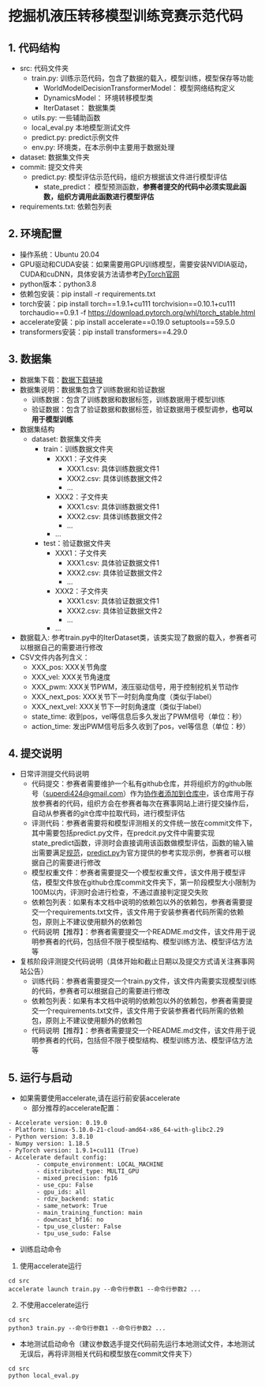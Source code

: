 # 挖掘机液压转移模型训练竞赛示范代码

## 1. 代码结构
- src: 代码文件夹
  - train.py: 训练示范代码，包含了数据的载入，模型训练，模型保存等功能
    - WorldModelDecisionTransformerModel： 模型网络结构定义
    - DynamicsModel： 环境转移模型类
    - IterDataset： 数据集类
  - utils.py: 一些辅助函数
  - local_eval.py 本地模型测试文件
  - predict.py: predict示例文件
  - env.py: 环境类，在本示例中主要用于数据处理
- dataset: 数据集文件夹
- commit: 提交文件夹
  - predict.py: 模型评估示范代码，组织方根据该文件进行模型评估
    - state_predict： 模型预测函数，**参赛者提交的代码中必须实现此函数，组织方调用此函数进行模型评估**
- requirements.txt: 依赖包列表

## 2. 环境配置
- 操作系统：Ubuntu 20.04
- GPU驱动和CUDA安装：如果需要用GPU训练模型，需要安装NVIDIA驱动，CUDA和cuDNN，具体安装方法请参考[PyTorch官网](https://pytorch.org/get-started/locally/)
- python版本：python3.8
- 依赖包安装：pip install -r requirements.txt
- torch安装：pip install torch==1.9.1+cu111 torchvision==0.10.1+cu111 torchaudio==0.9.1 -f https://download.pytorch.org/whl/torch_stable.html
- accelerate安装：pip install accelerate==0.19.0 setuptools==59.5.0
- transformers安装：pip install transformers==4.29.0

## 3. 数据集
- 数据集下载：[数据下载链接](https://yeying-gateway.apps-fp.danlu.netease.com/xiyin/release_data.zip?Signature=9oUjukwmkN%2F8qkBt9df1KoYFZFg%3D&Expires=4845006516&AWSAccessKeyId=HU4J73EY50QM95RMYOGM)
- 数据集说明：数据集包含了训练数据和验证数据
  - 训练数据：包含了训练数据和数据标签，训练数据用于模型训练
  - 验证数据：包含了验证数据和数据标签，验证数据用于模型调参，**也可以用于模型训练**
- 数据集结构
  - dataset: 数据集文件夹
    - train：训练数据文件夹
      - XXX1：子文件夹
        - XXX1.csv: 具体训练数据文件1
        - XXX2.csv: 具体训练数据文件2
        - ...
      - XXX2：子文件夹
        - XXX1.csv: 具体训练数据文件1
        - XXX2.csv: 具体训练数据文件2
        - ...
      - ...
    - test：验证数据文件夹
      - XXX1：子文件夹
        - XXX1.csv: 具体验证数据文件1
        - XXX2.csv: 具体验证数据文件2
        - ...
      - XXX2：子文件夹
        - XXX1.csv: 具体验证数据文件1
        - XXX2.csv: 具体验证数据文件2
        - ...
      - ...
- 数据载入: 参考train.py中的IterDataset类，该类实现了数据的载入，参赛者可以根据自己的需要进行修改
- CSV文件内各列含义：
  - XXX_pos: XXX关节角度
  - XXX_vel: XXX关节角速度
  - XXX_pwm: XXX关节PWM，液压驱动信号，用于控制挖机关节动作
  - XXX_next_pos: XXX关节下一时刻角度角度（类似于label）
  - XXX_next_vel: XXX关节下一时刻角速度（类似于label）
  - state_time: 收到pos，vel等信息后多久发出了PWM信号（单位：秒）
  - action_time: 发出PWM信号后多久收到了pos，vel等信息（单位：秒） 
## 4. 提交说明
- 日常评测提交代码说明
  - 代码提交：参赛者需要维护一个私有github仓库，并将组织方的github账号（superdi424@gmail.com）作为[协作者添加到仓库中](https://docs.github.com/zh/account-and-profile/setting-up-and-managing-your-personal-account-on-github/managing-access-to-your-personal-repositories/inviting-collaborators-to-a-personal-repository)，该仓库用于存放参赛者的代码，组织方会在参赛者每次在赛事网站上进行提交操作后，自动从参赛者的git仓库中拉取代码，进行模型评估
  - 评测代码：参赛者需要将和模型评测相关的文件统一放在commit文件下，其中需要包括predict.py文件，在predcit.py文件中需要实现state_predict函数，评测时会直接调用该函数做模型评估，函数的输入输出需要满足[规范](./commit/predict.py)，[predict.py](./src/predict.py)为官方提供的参考实现示例，参赛者可以根据自己的需要进行修改
  - 模型权重文件：参赛者需要提交一个模型权重文件，该文件用于模型评估，模型文件放在github仓库commit文件夹下，第一阶段模型大小限制为100M以内，评测时会进行检查，不通过直接判定提交失败
  - 依赖包列表：如果有本文档中说明的依赖包以外的依赖包，参赛者需要提交一个requirements.txt文件，该文件用于安装参赛者代码所需的依赖包，原则上不建议使用额外的依赖包
  - 代码说明【推荐】：参赛者需要提交一个README.md文件，该文件用于说明参赛者的代码，包括但不限于模型结构、模型训练方法、模型评估方法等
- 复核阶段评测提交代码说明（具体开始和截止日期以及提交方式请关注赛事网站公告）
  - 训练代码：参赛者需要提交一个train.py文件，该文件内需要实现模型训练的代码，参赛者可以根据自己的需要进行修改
  - 依赖包列表：如果有本文档中说明的依赖包以外的依赖包，参赛者需要提交一个requirements.txt文件，该文件用于安装参赛者代码所需的依赖包，原则上不建议使用额外的依赖包
  - 代码说明【推荐】：参赛者需要提交一个README.md文件，该文件用于说明参赛者的代码，包括但不限于模型结构、模型训练方法、模型评估方法等
  

## 5. 运行与启动
- 如果需要使用accelerate,请在运行前安装accelerate
  - 部分推荐的accelerate配置：
```shell
- Accelerate version: 0.19.0
- Platform: Linux-5.10.0-21-cloud-amd64-x86_64-with-glibc2.29
- Python version: 3.8.10
- Numpy version: 1.18.5
- PyTorch version: 1.9.1+cu111 (True)
- Accelerate default config:
        - compute_environment: LOCAL_MACHINE
        - distributed_type: MULTI_GPU
        - mixed_precision: fp16 
        - use_cpu: False
        - gpu_ids: all
        - rdzv_backend: static
        - same_network: True
        - main_training_function: main
        - downcast_bf16: no
        - tpu_use_cluster: False
        - tpu_use_sudo: False
```
- 训练启动命令
1. 使用accelerate运行
```shell 
cd src
accelerate launch train.py --命令行参数1 --命令行参数2 ...
```

2. 不使用accelerate运行
```shell
cd src
python3 train.py --命令行参数1 --命令行参数2 ...
```

- 本地测试启动命令（建议参数选手提交代码前先运行本地测试文件，本地测试无误后，再将评测相关代码和模型放在commit文件夹下）
```shell
cd src
python local_eval.py
```
